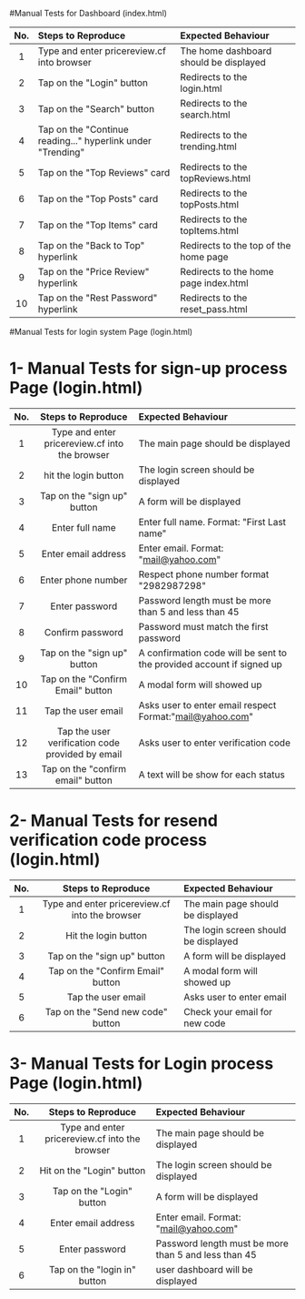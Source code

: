 #Manual Tests for Dashboard (index.html)

| No.  | Steps to Reproduce  | Expected Behaviour |
| :---: |:---------------------------------------------------------| :----------------------------------------|
| 1 | Type and enter pricereview.cf into browser                   | The home dashboard should be displayed   |
| 2 | Tap on the "Login" button                              	   | Redirects to the login.html    |
| 3 | Tap on the "Search" button                                   | Redirects to the search.html     |
| 4 | Tap on the "Continue reading..." hyperlink under "Trending"  | Redirects to the trending.html     |
| 5 | Tap on the "Top Reviews" card                                | Redirects to the topReviews.html     |
| 6 | Tap on the "Top Posts" card                                  | Redirects to the topPosts.html     |
| 7 | Tap on the "Top Items" card                                  | Redirects to the topItems.html     |
| 8 | Tap on the "Back to Top" hyperlink                           | Redirects to the top of the home page   |
| 9 | Tap on the "Price Review" hyperlink                          | Redirects to the home page index.html |
| 10| Tap on the "Rest Password" hyperlink                         | Redirects to the reset_pass.html  |


#Manual Tests for login system Page (login.html)

# 1- Manual Tests for sign-up process Page (login.html)

| No.  | Steps to Reproduce  | Expected Behaviour |
| :-----: |:-----------------------------------------------------: | :-----------------------------------------------------------------------|
| 1 | Type and enter pricereview.cf into the browser               | The main page should be displayed   |
| 2 | hit the login button 				           | The login screen should be displayed   |
| 3 | Tap on the "sign up" button     	   			   | A form will be displayed    |
| 4 | Enter full name                              		   | Enter full name. Format: "First Last name"     |
| 5 | Enter email address                                          | Enter email. Format: "mail@yahoo.com"   |
| 6 | Enter phone number                                           | Respect phone number format "2982987298"    |
| 7 | Enter password                              		   | Password length must be more than 5 and less than 45  |
| 8 | Confirm password                                             | Password must match the first password    |
| 9 | Tap on the "sign up" button                        	   | A confirmation code will be sent to the provided account if signed up   |
| 10 | Tap on the "Confirm Email" button                           | A modal form will showed up     |
| 11 | Tap the user email					   | Asks user to enter email respect Format:"mail@yahoo.com"    |
| 12 | Tap the user verification code provided by email		   | Asks user to enter verification code    |
| 13 | Tap on the "confirm email" button			   | A text will be show for each status   |

# 2- Manual Tests for resend verification code process (login.html)

| No.  | Steps to Reproduce  | Expected Behaviour |
| :-----: |:-----------------------------------------------------: | :-----------------------------------------------------------------------|
| 1 | Type and enter pricereview.cf into the browser               | The main page should be displayed   |
| 2 | Hit the login button 				           | The login screen should be displayed   |
| 3 | Tap on the "sign up" button     	   			   | A form will be displayed    |
| 4 | Tap on the "Confirm Email" button                            | A modal form will showed up     |
| 5 | Tap the user email					   | Asks user to enter email    |
| 6 | Tap on the "Send new code" button				   | Check your email for new code   |

# 3- Manual Tests for Login process Page (login.html)

| No.  | Steps to Reproduce  | Expected Behaviour |
| :-----: |:-----------------------------------------------------: | :-----------------------------------------------------------------------|
| 1 | Type and enter pricereview.cf into the browser               | The main page should be displayed   |
| 2 | Hit on the "Login" button 			     	   | The login screen should be displayed   |
| 3 | Tap on the "Login" button        				   | A form will be displayed   |
| 4 | Enter email address                                          | Enter email. Format: "mail@yahoo.com"   |
| 5 | Enter password                              		   | Password length must be more than 5 and less than 45  |
| 6 | Tap on the "login in" button                                 | user dashboard will be displayed     |



